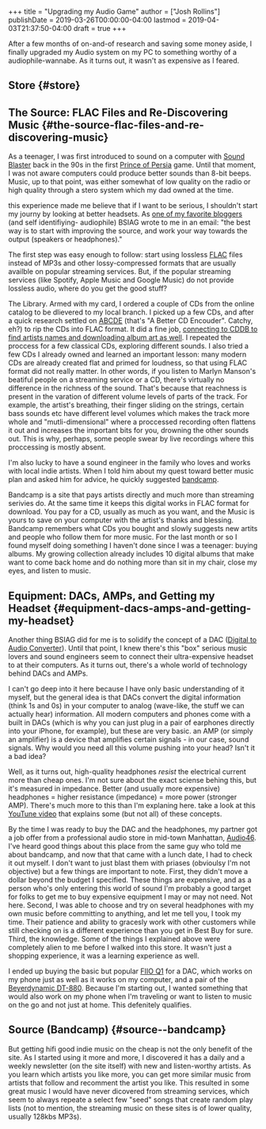 +++
title = "Upgrading my Audio Game"
author = ["Josh Rollins"]
publishDate = 2019-03-26T00:00:00-04:00
lastmod = 2019-04-03T21:37:50-04:00
draft = true
+++

After a few months of on-and-of research and saving some money aside, I finally upgraded my Audio system on my PC to something worthy of a audiophile-wannabe. As it turns out, it wasn't as expensive as I feared.

<!--more-->


## Store {#store}


## The Source: FLAC Files and Re-Discovering Music {#the-source-flac-files-and-re-discovering-music}

As a teenager, I was first introduced to sound on a computer with [Sound Blaster](https://en.wikipedia.org/wiki/Sound%5FBlaster) back in the 90s in the first [Prince of Persia](https://en.wikipedia.org/wiki/Prince%5Fof%5FPersia%5F(1989%5Fvideo%5Fgame)) game. Until that moment, I was not aware computers could produce better sounds than 8-bit beeps. Music, up to that point, was either somewhat of low quality on the radio or high quality through a stero system which my dad owned at the time.

this experience made me believe that if I want to be serious, I shouldn't start my journy by looking at better headsets. As [one of my favorite bloggers](https://www.rousette.org.uk/) (and self identifiying- audiophile) BSIAG wrote to me in an email: "the best way is to start with improving the source, and work your way towards the output (speakers or headphones)."

The first step was easy enough to follow: start using lossless [FLAC](https://en.wikipedia.org/wiki/FLAC) files instead of MP3s and other lossy-compressed formats that are usually availble on popular streaming services. But, if the popular streaming services (like Spotify, Apple Music and Google Music) do not provide lossless audio, where do you get the good stuff?

The Library. Armed with my card, I ordered a couple of CDs from the online catalog to be dlievered to my local branch. I picked up a few CDs, and after a quick research settled on [ABCDE](https://abcde.einval.com/wiki/) (that's "A Better CD Encouder". Catchy, eh?) to rip the CDs into FLAC format. It did a fine job, [connecting to CDDB to find artists names and downloading album art as well](http://www.andrews-corner.org/linux/abcde/abcde%5Flossless.html). I repeated the proccess for a few classical CDs, exploring different sounds. I also tried a few CDs I already owned and learned an important lesson: many modern CDs are already created flat and primed for loudness, so that using FLAC format did not really matter. In other words, if you listen to Marlyn Manson's beatiful people on a streaming service or a CD, there's virtually no difference in the richness of the sound. That's because that reachness is present in the varation of different volume levels of parts of the track. For example, the artist's breathing, their finger sliding on the strings, certain bass sounds etc have different level volumes which makes the track more whole and "mutli-dimensional" where a proccessed recording often flattens it out and increases the important bits for you, drowning the other sounds out. This is why, perhaps, some people swear by live recordings where this proccessing is mostly absent.

I'm also lucky to have a sound engineer in the family who loves and works with local indie artists. When I told him about my quest toward better music plan and asked him for advice, he quickly suggested [bandcamp](https://bandcamp.com/).

Bandcamp is a site that pays artists directly and much more than streaming serivies do. At the same time it keeps this digital works in FLAC format for download. You pay for a CD, usually as much as you want, and the Music is yours to save on your computer with the artist's thanks and blessing. Bandcamp remembers what CDs you bought and slowly suggests new artits and people who follow them for more music. For the last month or so I found myself doing something I haven't done since I was a teenager: buying albums. My growing collection already includes 10 digital albums that make want to come back home and do nothing more than sit in my chair, close my eyes, and listen to music.


## Equipment: DACs, AMPs, and Getting my Headset {#equipment-dacs-amps-and-getting-my-headset}

Another thing BSIAG did for me is to solidify the concept of a DAC ([Digital to Audio Converter](https://www.whathifi.com/advice/dacs-everything-you-need-to-know)). Until that point, I knew there's this "box" serious music lovers and sound engineers seem to connect their ultra-expensive headset to at their computers. As it turns out, there's a whole world of technology behind DACs and AMPs.

I can't go deep into it here because I have only basic understanding of it myself, but the general idea is that DACs convert the digital information (think 1s and 0s) in your computer to analog (wave-like, the stuff we can actually hear) information. All modern computers and phones come with a built in DACs (which is why you can just plug in a pair of earphones directly into your iPhone, for example), but these are very basic. an AMP (or simply an amplifier) is a device that amplifies certain signals - in our case, sound signals. Why would you need all this volume pushing into your head? Isn't it a bad idea?

Well, as it turns out, high-quality headphones _resist_ the electrical current more than cheap ones. I'm not sure about the exact sciense behing this, but it's measured in impedance. Better (and usually more expensive) headphones = higher resistance (impedance) = more power (stronger AMP). There's much more to this than I'm explaning here. take a look at this [YouTune video](https://www.youtube.com/watch?v=MDbh7yDVFL8) that explains some (but not all) of these concepts.

By the time I was ready to buy the DAC and the headphones, my partner got a job offer from a professional audio store in mid-town Manhattan, [Audio46](https://audio46.com/). I've heard good things about this place from the same guy who told me about bandcamp, and now that that came with a lunch date, I had to check it out myself. I don't want to just blast them with priases (obvioulsy I'm not objective) but a few things are important to note. First, they didn't move a dollar beyond the budget I specified. These things are expensive, and as a person who's only entering this world of sound I'm probably a good target for folks to get me to buy expensive equipment I may or may not need. Not here. Second, I was able to choose and try on several headphones with my own music before committing to anything, and let me tell you, I took my time. Their patience and ability to gracesly work with other customers while still checking on is a different experience than you get in Best Buy for sure. Third, the knowledge. Some of the things I explained above were completely alien to me before I walked into this store. It wasn't just a shopping experience, it was a learning experience as well.

I ended up buying the basic but popular [FIIO Q1](https://audio46.com/products/fiio-q1-mark-ii-native-dsd-dac-amp-headphone-amplifier-for-iphone-ipod-ipad) for a DAC, which works on my phone just as well as it works on my computer, and a pair of the [Beyerdynamic DT-880](https://audio46.com/products/beyerdynamic-dt-880-600-ohm-premium-headphones). Because I'm starting out, I wanted something that would also work on my phone when I'm traveling or want to listen to music on the go and not just at home. This defenitely qualifies.


## Source (Bandcamp) {#source--bandcamp}

But getting hifi good indie music on the cheap is not the only benefit of the site. As I started using it more and more, I discovered it has a daily and a weekly newsletter (on the site itself) with new and listen-worthy artists. As you learn which artists you like more, you can get more similar music from artists that follow and recomment the artist you like. This resulted in some great music I would have never dicovered from streaming services, which seem to always repeate a select few "seed" songs that create random play lists (not to mention, the streaming music on these sites is of lower quality, usually 128kbs MP3s).